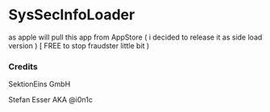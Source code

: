 # SysSecInfoLoader

as apple will pull this app from AppStore ( i decided to release it as side load version ) [ FREE to stop fraudster little bit )


### Credits

SektionEins GmbH

Stefan Esser AKA @i0n1c

